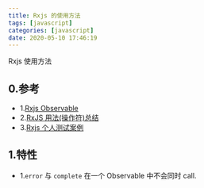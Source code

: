 ```yaml
---
title: Rxjs 的使用方法
tags: [javascript]
categories: [javascript]
date: 2020-05-10 17:46:19
---
```



Rxjs 使用方法

<!-- more -->


## 0.参考
* 1.[Rxjs Observable](https://rxjs-dev.firebaseapp.com/guide/observable)
* 2.[RxJS 用法(操作符)总结](https://www.jianshu.com/p/c8f5a4da6075)
* 3.[Rxjs 个人测试案例](https://stackblitz.com/edit/rxjs-syrs3j)


## 1.特性
* 1.`error` 与 `complete` 在一个 Observable 中不会同时 call.
